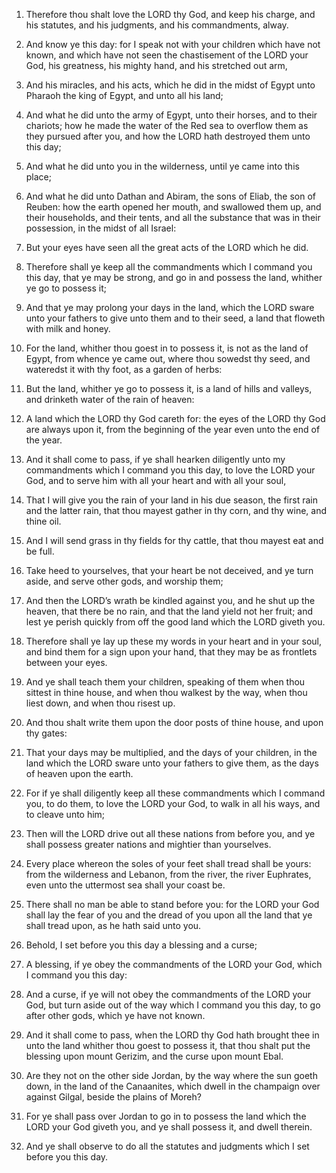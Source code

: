 1. Therefore thou shalt love the LORD thy God, and keep his charge,
and his statutes, and his judgments, and his commandments, alway.

2. And know ye this day: for I speak not with your children which
have not known, and which have not seen the chastisement of the LORD
your God, his greatness, his mighty hand, and his stretched out arm,

3. And his miracles, and his acts, which he did in the midst of
Egypt unto Pharaoh the king of Egypt, and unto all his land;

4. And
what he did unto the army of Egypt, unto their horses, and to their
chariots; how he made the water of the Red sea to overflow them as
they pursued after you, and how the LORD hath destroyed them unto this
day;

5. And what he did unto you in the wilderness, until ye came
into this place;

6. And what he did unto Dathan and Abiram, the sons
of Eliab, the son of Reuben: how the earth opened her mouth, and
swallowed them up, and their households, and their tents, and all the
substance that was in their possession, in the midst of all Israel:

7. But your eyes have seen all the great acts of the LORD which he
did.

8. Therefore shall ye keep all the commandments which I command you
this day, that ye may be strong, and go in and possess the land,
whither ye go to possess it;

9. And that ye may prolong your days in
the land, which the LORD sware unto your fathers to give unto them and
to their seed, a land that floweth with milk and honey.

10. For the land, whither thou goest in to possess it, is not as the
land of Egypt, from whence ye came out, where thou sowedst thy seed,
and wateredst it with thy foot, as a garden of herbs:

11. But the
land, whither ye go to possess it, is a land of hills and valleys, and
drinketh water of the rain of heaven:

12. A land which the LORD thy
God careth for: the eyes of the LORD thy God are always upon it, from
the beginning of the year even unto the end of the year.

13. And it shall come to pass, if ye shall hearken diligently unto
my commandments which I command you this day, to love the LORD your
God, and to serve him with all your heart and with all your soul,

14. That I will give you the rain of your land in his due season,
the first rain and the latter rain, that thou mayest gather in thy
corn, and thy wine, and thine oil.

15. And I will send grass in thy fields for thy cattle, that thou
mayest eat and be full.

16. Take heed to yourselves, that your heart be not deceived, and ye
turn aside, and serve other gods, and worship them;

17. And then the
LORD’s wrath be kindled against you, and he shut up the heaven, that
there be no rain, and that the land yield not her fruit; and lest ye
perish quickly from off the good land which the LORD giveth you.

18. Therefore shall ye lay up these my words in your heart and in
your soul, and bind them for a sign upon your hand, that they may be
as frontlets between your eyes.

19. And ye shall teach them your children, speaking of them when
thou sittest in thine house, and when thou walkest by the way, when
thou liest down, and when thou risest up.

20. And thou shalt write them upon the door posts of thine house,
and upon thy gates:

21. That your days may be multiplied, and the
days of your children, in the land which the LORD sware unto your
fathers to give them, as the days of heaven upon the earth.

22. For if ye shall diligently keep all these commandments which I
command you, to do them, to love the LORD your God, to walk in all his
ways, and to cleave unto him;

23. Then will the LORD drive out all
these nations from before you, and ye shall possess greater nations
and mightier than yourselves.

24. Every place whereon the soles of your feet shall tread shall be
yours: from the wilderness and Lebanon, from the river, the river
Euphrates, even unto the uttermost sea shall your coast be.

25. There shall no man be able to stand before you: for the LORD
your God shall lay the fear of you and the dread of you upon all the
land that ye shall tread upon, as he hath said unto you.

26. Behold, I set before you this day a blessing and a curse;

27. A blessing, if ye obey the commandments of the LORD your God, which I
command you this day:

28. And a curse, if ye will not obey the
commandments of the LORD your God, but turn aside out of the way which
I command you this day, to go after other gods, which ye have not
known.

29. And it shall come to pass, when the LORD thy God hath brought
thee in unto the land whither thou goest to possess it, that thou
shalt put the blessing upon mount Gerizim, and the curse upon mount
Ebal.

30. Are they not on the other side Jordan, by the way where the sun
goeth down, in the land of the Canaanites, which dwell in the
champaign over against Gilgal, beside the plains of Moreh?

31. For
ye shall pass over Jordan to go in to possess the land which the LORD
your God giveth you, and ye shall possess it, and dwell therein.

32. And ye shall observe to do all the statutes and judgments which
I set before you this day.